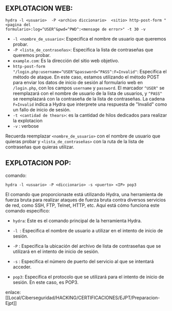 ## **EXPLOTACION WEB**:
```
hydra -l <usuario>  -P <archivo diccionario>  <sitio> http-post-form "<pagina del 
formulario>:log=^USER^&pwd=^PWD^:<mensage de error>" -t 30 -v 
```

- `-l <nombre_de_usuario>`: Especifica el nombre de usuario que queremos probar.
- `-P <lista_de_contraseñas>`: Especifica la lista de contraseñas que queremos probar.
- `example.com`: Es la dirección del sitio web objetivo.
- `http-post-form "/login.php:username=^USER^&password=^PASS^:F=Invalid"`: Especifica el método de ataque. En este caso, estamos utilizando el método POST para enviar los datos de inicio de sesión al formulario web en `/login.php`, con los campos `username` y `password`. El marcador `^USER^` se reemplazará con el nombre de usuario de la lista de usuarios, y `^PASS^` se reemplazará con la contraseña de la lista de contraseñas. La cadena `F=Invalid` indica a Hydra que interprete una respuesta de "Invalid" como un fallo de inicio de sesión.
- `-t <cantidad de thears>`: es la cantidad de hilos dedicados para realizar la explotacion
- `-v` : verbose

Recuerda reemplazar `<nombre_de_usuario>` con el nombre de usuario que quieras probar y `<lista_de_contraseñas>` con la ruta de la lista de contraseñas que quieras utilizar.

## **EXPLOTACION POP**:

comando:

```
hydra -l <usuario> -P <diccionario> -s <puerto> <IP> pop3
```

El comando que proporcionaste está utilizando Hydra, una herramienta de fuerza bruta para realizar ataques de fuerza bruta contra diversos servicios de red, como SSH, FTP, Telnet, HTTP, etc. Aquí está cómo funciona este comando específico:

- `hydra`: Este es el comando principal de la herramienta Hydra.
    
- `-l `: Especifica el nombre de usuario a utilizar en el intento de inicio de sesión. 
    
- `-P` : Especifica la ubicación del archivo de lista de contraseñas que se utilizará en el intento de inicio de sesión.
    
- `-s` : Especifica el número de puerto del servicio al que se intentará acceder. 
    
- `pop3`: Especifica el protocolo que se utilizará para el intento de inicio de sesión. En este caso, es POP3.
    


enlace:
[[Local/Ciberseguridad/HACKING/CERTIFICACIONES/EJPT/Preparacion-Ejpt]]

